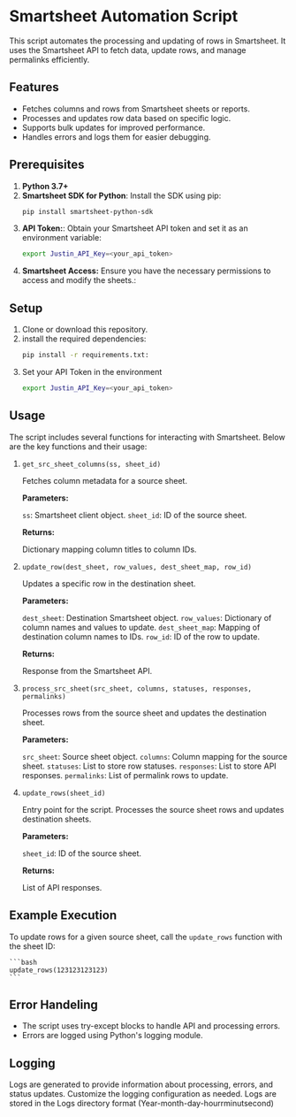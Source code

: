 # Smartsheet Automation Script

This script automates the processing and updating of rows in Smartsheet. It uses the Smartsheet API to fetch data, update rows, and manage permalinks efficiently. 

## Features
- Fetches columns and rows from Smartsheet sheets or reports.
- Processes and updates row data based on specific logic.
- Supports bulk updates for improved performance.
- Handles errors and logs them for easier debugging.

## Prerequisites
1. **Python 3.7+**
2. **Smartsheet SDK for Python**:
   Install the SDK using pip:
   ```bash
   pip install smartsheet-python-sdk
3. **API Token:**: Obtain your Smartsheet API token and set it as an environment variable:
    ```bash
    export Justin_API_Key=<your_api_token>
4. **Smartsheet Access:** Ensure you have the necessary permissions to access and modify the sheets.:

## Setup
1. Clone or download this repository.
2. install the required dependencies:
    ```bash
    pip install -r requirements.txt:
3. Set your API Token in the environment
    ```bash
    export Justin_API_Key=<your_api_token>

## Usage
The script includes several functions for interacting with Smartsheet. Below are the key functions and their usage:

1. `get_src_sheet_columns(ss, sheet_id)`

    Fetches column metadata for a source sheet.

    **Parameters:**

    `ss`: Smartsheet client object.
    `sheet_id`: ID of the source sheet.

    **Returns:**

    Dictionary mapping column titles to column IDs.

2. `update_row(dest_sheet, row_values, dest_sheet_map, row_id)`

    Updates a specific row in the destination sheet.

    **Parameters:**

    `dest_sheet`: Destination Smartsheet object.
    `row_values`: Dictionary of column names and values to update.
    `dest_sheet_map`: Mapping of destination column names to IDs.
    `row_id`: ID of the row to update.

    **Returns:**

    Response from the Smartsheet API.

3. `process_src_sheet(src_sheet, columns, statuses, responses, permalinks)`

    Processes rows from the source sheet and updates the destination sheet.

    **Parameters:**

    `src_sheet`: Source sheet object.
    `columns`: Column mapping for the source sheet.
    `statuses`: List to store row statuses.
    `responses`: List to store API responses.
    `permalinks`: List of permalink rows to update.

4. `update_rows(sheet_id)`

    Entry point for the script. Processes the source sheet rows and updates destination sheets.

    **Parameters:**

    `sheet_id`: ID of the source sheet.

    **Returns:**

    List of API responses.

## Example Execution
To update rows for a given source sheet, call the `update_rows` function with the sheet ID:

    ```bash
    update_rows(123123123123)
    ```

## Error Handeling
- The script uses try-except blocks to handle API and processing errors.
- Errors are logged using Python's logging module.

## Logging
Logs are generated to provide information about processing, errors, and status updates. Customize the logging configuration as needed. Logs are stored in the Logs directory format (Year-month-day-hourrminutsecond)
